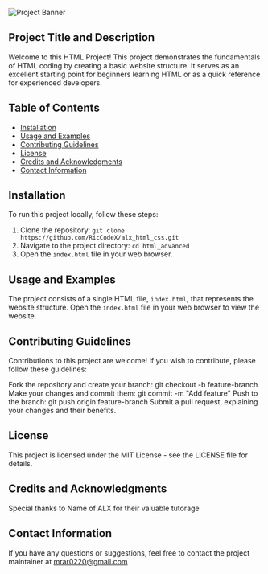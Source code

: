 ![Project Banner](alxx.png)

## Project Title and Description

Welcome to this HTML Project! This project demonstrates the fundamentals of HTML coding by creating a basic website structure. It serves as an excellent starting point for beginners learning HTML or as a quick reference for experienced developers.

## Table of Contents

- [Installation](#installation)
- [Usage and Examples](#usage-and-examples)
- [Contributing Guidelines](#contributing-guidelines)
- [License](#license)
- [Credits and Acknowledgments](#credits-and-acknowledgments)
- [Contact Information](#contact-information)

## Installation

To run this project locally, follow these steps:

1. Clone the repository: `git clone https://github.com/RicCodeX/alx_html_css.git`
2. Navigate to the project directory: `cd html_advanced`
3. Open the `index.html` file in your web browser.

## Usage and Examples

The project consists of a single HTML file, `index.html`, that represents the website structure. Open the `index.html` file in your web browser to view the website.

## Contributing Guidelines

Contributions to this project are welcome! If you wish to contribute, please follow these guidelines:

Fork the repository and create your branch: git checkout -b feature-branch
Make your changes and commit them: git commit -m "Add feature"
Push to the branch: git push origin feature-branch
Submit a pull request, explaining your changes and their benefits.

## License

This project is licensed under the MIT License - see the LICENSE file for details.

## Credits and Acknowledgments

Special thanks to Name of ALX for their valuable tutorage

## Contact Information

If you have any questions or suggestions, feel free to contact the project maintainer at mrar0220@gmail.com